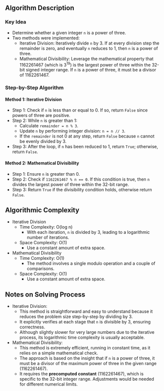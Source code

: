 ## Algorithm Description
### Key Idea
- Determine whether a given integer ```n``` is a power of three.
- Two methods were implemented:
  - Iterative Division: Iteratively divide ```n``` by 3. If at every division step the remainder is zero, and eventually ```n``` reduces to 1, then ```n``` is a power of three.
  - Mathematical Divisibility: Leverage the mathematical property that 1162261467 (which is 3<sup>19</sup>) is the largest power of three within the 32-bit signed integer range. If ```n``` is a power of three, it must be a divisor of 1162261467.

### Step-by-Step Algorithm
#### Method 1: Iterative Division
- Step 1: Check if ```n``` is less than or equal to 0. If so, return ```False``` since powers of three are positive.
- Step 2: While ```n``` is greater than 1:
  - Calculate ```remainder = n % 3```.
  - Update ```n``` by performing integer division: ```n = n // 3```.
  - If the ```remainder``` is not 0 at any step, return ```False``` because ```n``` cannot be evenly divided by 3.
- Step 3: After the loop, if ```n``` has been reduced to 1, return ```True```; otherwise, return ```False```.
#### Method 2: Mathematical Divisibility
- Step 1: Ensure ```n``` is greater than 0.
- Step 2: Check if ```1162261467 % n == 0```. If this condition is true, then ```n``` divides the largest power of three within the 32-bit range.
- Step 3: Return ```True``` if the divisibility condition holds, otherwise return ```False```.

## Algorithmic Complexity
- Iterative Division
  - Time Complexity: O(log n)
    - With each iteration, ```n``` is divided by 3, leading to a logarithmic number of iterations.
  - Space Complexity: O(1)
    - Use a constant amount of extra space.
- Mathematical Divisibility
  - Time Complexity: O(1)
    - The method involves a single modulo operation and a couple of comparisons.
  - Space Complexity: O(1)
    - Use a constant amount of extra space.

## Notes on Solving Process
- Iterative Division:
  - This method is straightforward and easy to understand because it reduces the problem size step-by-step by dividing by 3.
  - It explicitly verifies at each stage that ```n``` is divisible by 3, ensuring correctness.
  - Although slightly slower for very large numbers due to the iterative process, its logarithmic time complexity is usually acceptable.
- Mathematical Divisibility:
  - This method is extremely efficient, running in constant time, as it relies on a simple mathematical check.
  - The approach is based on the insight that if ```n``` is a power of three, it must be a divisor of the maximum power of three in the given range (1162261467).
  - It requires the **precomputed constant** (1162261467), which is specific to the 32-bit integer range. Adjustments would be needed for different numerical limits.